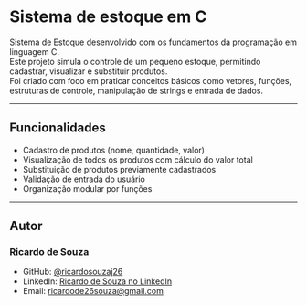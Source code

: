 # Sistema de estoque em C

  Sistema de Estoque desenvolvido com os fundamentos da programação em linguagem C.  
Este projeto simula o controle de um pequeno estoque, permitindo cadastrar, visualizar e substituir produtos.  
Foi criado com foco em praticar conceitos básicos como vetores, funções, estruturas de controle, manipulação de strings e entrada de dados.

---

## Funcionalidades

- Cadastro de produtos (nome, quantidade, valor)
- Visualização de todos os produtos com cálculo do valor total
- Substituição de produtos previamente cadastrados
- Validação de entrada do usuário
- Organização modular por funções

---

## Autor

### Ricardo de Souza  
- GitHub: [@ricardosouzaj26](https://github.com/ricardosouzaj26)  
- LinkedIn: [Ricardo de Souza no LinkedIn](https://www.linkedin.com/in/ricardo-de-souza-junior-487702352/)  
- Email: ricardode26souza@gmail.com

